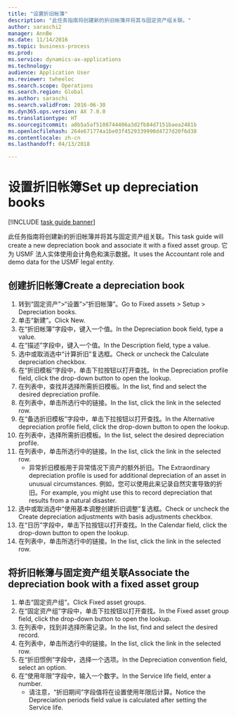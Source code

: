 ```yaml
--- 
title: "设置折旧帐簿"
description: "此任务指南将创建新的折旧帐簿并将其与固定资产组关联。"
author: saraschi2
manager: AnnBe
ms.date: 11/14/2016
ms.topic: business-process
ms.prod: 
ms.service: dynamics-ax-applications
ms.technology: 
audience: Application User
ms.reviewer: twheeloc
ms.search.scope: Operations
ms.search.region: Global
ms.author: saraschi
ms.search.validFrom: 2016-06-30
ms.dyn365.ops.version: AX 7.0.0
ms.translationtype: HT
ms.sourcegitcommit: a8b5a5af5108744406a3d2fb84d7151baea2481b
ms.openlocfilehash: 264e671774a1be03f4529339990d4727d20f6d38
ms.contentlocale: zh-cn
ms.lasthandoff: 04/13/2018

---
```


# <a name="set-up-depreciation-books"></a><span data-ttu-id="87057-103">设置折旧帐簿</span><span class="sxs-lookup"><span data-stu-id="87057-103">Set up depreciation books</span></span> 

[!INCLUDE [task guide banner](../../includes/task-guide-banner.md)]

<span data-ttu-id="87057-104">此任务指南将创建新的折旧帐簿并将其与固定资产组关联。</span><span class="sxs-lookup"><span data-stu-id="87057-104">This task guide will create a new depreciation book and associate it with a fixed asset group.</span></span>  <span data-ttu-id="87057-105">它为 USMF 法人实体使用会计角色和演示数据。</span><span class="sxs-lookup"><span data-stu-id="87057-105">It uses the Accountant role and demo data for the USMF legal entity.</span></span>


## <a name="create-a-depreciation-book"></a><span data-ttu-id="87057-106">创建折旧帐簿</span><span class="sxs-lookup"><span data-stu-id="87057-106">Create a depreciation book</span></span>
1. <span data-ttu-id="87057-107">转到“固定资产”>“设置”>“折旧帐簿”。</span><span class="sxs-lookup"><span data-stu-id="87057-107">Go to Fixed assets > Setup > Depreciation books.</span></span>
2. <span data-ttu-id="87057-108">单击“新建”。</span><span class="sxs-lookup"><span data-stu-id="87057-108">Click New.</span></span>
3. <span data-ttu-id="87057-109">在“折旧帐簿”字段中，键入一个值。</span><span class="sxs-lookup"><span data-stu-id="87057-109">In the Depreciation book field, type a value.</span></span>
4. <span data-ttu-id="87057-110">在“描述”字段中，键入一个值。</span><span class="sxs-lookup"><span data-stu-id="87057-110">In the Description field, type a value.</span></span>
5. <span data-ttu-id="87057-111">选中或取消选中“计算折旧”复选框。</span><span class="sxs-lookup"><span data-stu-id="87057-111">Check or uncheck the Calculate depreciation checkbox.</span></span>
6. <span data-ttu-id="87057-112">在“折旧模板”字段中，单击下拉按钮以打开查找。</span><span class="sxs-lookup"><span data-stu-id="87057-112">In the Depreciation profile field, click the drop-down button to open the lookup.</span></span>
7. <span data-ttu-id="87057-113">在列表中，查找并选择所需折旧模板。</span><span class="sxs-lookup"><span data-stu-id="87057-113">In the list, find and select the desired depreciation profile.</span></span>
8. <span data-ttu-id="87057-114">在列表中，单击所选行中的链接。</span><span class="sxs-lookup"><span data-stu-id="87057-114">In the list, click the link in the selected row.</span></span>
9. <span data-ttu-id="87057-115">在“备选折旧模板”字段中，单击下拉按钮以打开查找。</span><span class="sxs-lookup"><span data-stu-id="87057-115">In the Alternative depreciation profile field, click the drop-down button to open the lookup.</span></span>
10. <span data-ttu-id="87057-116">在列表中，选择所需折旧模板。</span><span class="sxs-lookup"><span data-stu-id="87057-116">In the list, select the desired depreciation profile.</span></span>
11. <span data-ttu-id="87057-117">在列表中，单击所选行中的链接。</span><span class="sxs-lookup"><span data-stu-id="87057-117">In the list, click the link in the selected row.</span></span>
    * <span data-ttu-id="87057-118">异常折旧模板用于异常情况下资产的额外折旧。</span><span class="sxs-lookup"><span data-stu-id="87057-118">The Extraordinary depreciation profile is used for additional depreciation of an asset in unusual circumstances.</span></span> <span data-ttu-id="87057-119">例如，您可以使用此来记录自然灾害导致的折旧。</span><span class="sxs-lookup"><span data-stu-id="87057-119">For example, you might use this to record depreciation that results from a natural disaster.</span></span>  
12. <span data-ttu-id="87057-120">选中或取消选中“使用基本调整创建折旧调整”复选框。</span><span class="sxs-lookup"><span data-stu-id="87057-120">Check or uncheck the Create depreciation adjustments with basis adjustments checkbox.</span></span>
13. <span data-ttu-id="87057-121">在“日历”字段中，单击下拉按钮以打开查找。</span><span class="sxs-lookup"><span data-stu-id="87057-121">In the Calendar field, click the drop-down button to open the lookup.</span></span>
14. <span data-ttu-id="87057-122">在列表中，单击所选行中的链接。</span><span class="sxs-lookup"><span data-stu-id="87057-122">In the list, click the link in the selected row.</span></span>

## <a name="associate-the-depreciation-book-with-a-fixed-asset-group"></a><span data-ttu-id="87057-123">将折旧帐簿与固定资产组关联</span><span class="sxs-lookup"><span data-stu-id="87057-123">Associate the depreciation book with a fixed asset group</span></span>
1. <span data-ttu-id="87057-124">单击“固定资产组”。</span><span class="sxs-lookup"><span data-stu-id="87057-124">Click Fixed asset groups.</span></span>
2. <span data-ttu-id="87057-125">在“固定资产组”字段中，单击下拉按钮以打开查找。</span><span class="sxs-lookup"><span data-stu-id="87057-125">In the Fixed asset group field, click the drop-down button to open the lookup.</span></span>
3. <span data-ttu-id="87057-126">在列表中，找到并选择所需记录。</span><span class="sxs-lookup"><span data-stu-id="87057-126">In the list, find and select the desired record.</span></span>
4. <span data-ttu-id="87057-127">在列表中，单击所选行中的链接。</span><span class="sxs-lookup"><span data-stu-id="87057-127">In the list, click the link in the selected row.</span></span>
5. <span data-ttu-id="87057-128">在“折旧惯例”字段中，选择一个选项。</span><span class="sxs-lookup"><span data-stu-id="87057-128">In the Depreciation convention field, select an option.</span></span>
6. <span data-ttu-id="87057-129">在“使用年限”字段中，输入一个数字。</span><span class="sxs-lookup"><span data-stu-id="87057-129">In the Service life field, enter a number.</span></span>
    * <span data-ttu-id="87057-130">请注意，“折旧期间”字段值将在设置使用年限后计算。</span><span class="sxs-lookup"><span data-stu-id="87057-130">Notice the Depreciation periods field value is calculated after setting the Service life.</span></span>  


